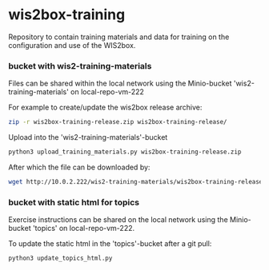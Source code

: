 # wis2box-training
Repository to contain training materials and data for training on the configuration and use of the WIS2box.

### bucket with wis2-training-materials

Files can be shared within the local network using the Minio-bucket 'wis2-training-materials' on local-repo-vm-222

For example to create/update the wis2box release archive:

```bash
zip -r wis2box-training-release.zip wis2box-training-release/
```

Upload into the 'wis2-training-materials'-bucket

```bash
python3 upload_training_materials.py wis2box-training-release.zip
```

After which the file can be downloaded by:

```bash
wget http://10.0.2.222/wis2-training-materials/wis2box-training-release.zip
```

### bucket with static html for topics

Exercise instructions can be shared on the local network using the Minio-bucket 'topics' on local-repo-vm-222.

To update the static html in the 'topics'-bucket after a git pull:

```
python3 update_topics_html.py
```